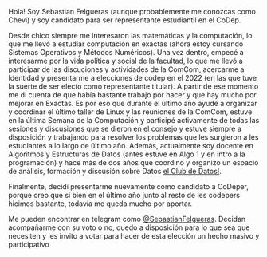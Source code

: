 Hola! Soy Sebastian Felgueras (aunque probablemente me conozcas como Chevi) y soy candidato para ser representante estudiantil en el CoDep.
 
Desde chico siempre me interesaron las matemáticas y la computación, lo que me llevó a estudiar computación en exactas (ahora estoy cursando Sistemas Operativos y Métodos Numéricos). Una vez dentro, empecé a interesarme por la vida política y social de la facultad, lo que me llevó a participar de las discuciones y actividades de la ComCom, acercarme a Identidad y presentarme a elecciones de codep en el 2022 (en las que tuve la suerte de ser electo como representante titular). A partir de ese momento me di cuenta de que había bastante trabajo por hacer y que hay mucho por mejorar en Exactas. Es por eso que durante el último año ayudé a organizar y coordinar el último taller de Linux y las reuniones de la ComCom, estuve en la última Semana de la Computación y participé activamente de todas las sesiones y discusiones que se dieron en el consejo y estuve siempre a disposición y trabajando para resolver los problemas que les surgieron a les estudiantes a lo largo de último año. Además, actualmente soy docente en Algoritmos y Estructuras de Datos (antes estuve en Algo 1 y en intro a la programación) y hace más de dos años que coordino y organizo un espacio de análisis, formación y discusión sobre Datos [el Club de Datos!](https://www.instagram.com/club_de_datos/).
 
Finalmente, decidí presentarme nuevamente como candidato a CoDeper, porque creo que si bien en el último año junto al resto de les codepers hicimos bastante, todavía me queda mucho por aportar.
 
Me pueden encontrar en telegram como [@SebastianFelgueras](https://t.me/SebastianFelgueras). 
Decidan acompañarme con su voto o no, quedo a disposición para lo que sea que necesiten y les invito a votar para hacer de esta elección un hecho masivo y participativo
